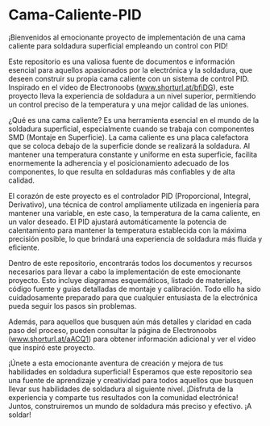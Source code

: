 # Cama-Caliente-PID
¡Bienvenidos al emocionante proyecto de implementación de una cama caliente para soldadura superficial empleando un control con PID!

Este repositorio es una valiosa fuente de documentos e información esencial para aquellos apasionados por la electrónica y la soldadura, que deseen construir su propia cama caliente con un sistema de control PID. Inspirado en el video de Electronoobs (www.shorturl.at/bfiDG), este proyecto lleva la experiencia de soldadura a un nivel superior, permitiendo un control preciso de la temperatura y una mejor calidad de las uniones.

¿Qué es una cama caliente? Es una herramienta esencial en el mundo de la soldadura superficial, especialmente cuando se trabaja con componentes SMD (Montaje en Superficie). La cama caliente es una placa calefactora que se coloca debajo de la superficie donde se realizará la soldadura. Al mantener una temperatura constante y uniforme en esta superficie, facilita enormemente la adherencia y el posicionamiento adecuado de los componentes, lo que resulta en soldaduras más confiables y de alta calidad.

El corazón de este proyecto es el controlador PID (Proporcional, Integral, Derivativo), una técnica de control ampliamente utilizada en ingeniería para mantener una variable, en este caso, la temperatura de la cama caliente, en un valor deseado. El PID ajustará automáticamente la potencia de calentamiento para mantener la temperatura establecida con la máxima precisión posible, lo que brindará una experiencia de soldadura más fluida y eficiente.

Dentro de este repositorio, encontrarás todos los documentos y recursos necesarios para llevar a cabo la implementación de este emocionante proyecto. Esto incluye diagramas esquemáticos, listado de materiales, código fuente y guías detalladas de montaje y calibración. Todo ello ha sido cuidadosamente preparado para que cualquier entusiasta de la electrónica pueda seguir los pasos sin problemas.

Además, para aquellos que busquen aún más detalles y claridad en cada paso del proceso, pueden consultar la página de Electronoobs (www.shorturl.at/aACQ1) para obtener información adicional y ver el video que inspiró este proyecto.

¡Únete a esta emocionante aventura de creación y mejora de tus habilidades en soldadura superficial! Esperamos que este repositorio sea una fuente de aprendizaje y creatividad para todos aquellos que busquen llevar sus habilidades de soldadura al siguiente nivel. ¡Disfruta de la experiencia y comparte tus resultados con la comunidad electrónica! Juntos, construiremos un mundo de soldadura más preciso y efectivo. ¡A soldar!
